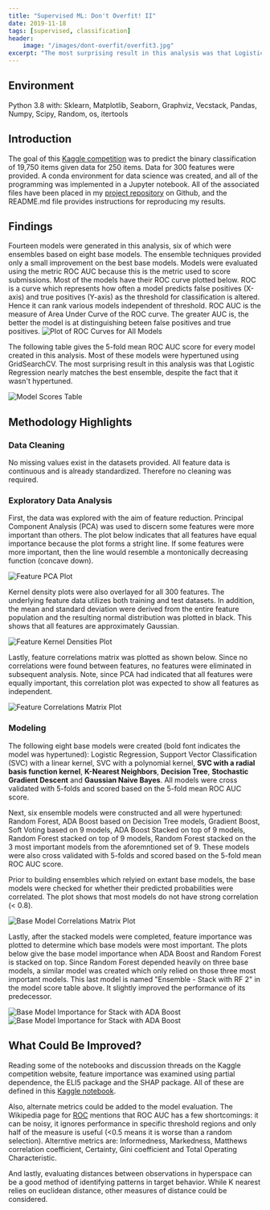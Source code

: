 ```yaml
---
title: "Supervised ML: Don't Overfit! II"
date: 2019-11-18
tags: [supervised, classification]
header:
    image: "/images/dont-overfit/overfit3.jpg"
excerpt: "The most surprising result in this analysis was that Logistic Regression nearly matches the best ensemble, despite the fact that it wasn't hypertuned."
---
```


## Environment
Python 3.8 with: Sklearn, Matplotlib, Seaborn, Graphviz, Vecstack, Pandas, Numpy, Scipy, Random, os, itertools

## Introduction
The goal of this [Kaggle competition](https://www.kaggle.com/c/dont-overfit-ii/overview) was to predict the binary classification of 19,750 items given data for 250 items.  Data for 300 features were provided. A conda environment for data science was created, and all of the programming was implemented in a Jupyter notebook.  All of the associated files have been placed in my [project repository](https://github.com/buckeye17/dont-overfit-ii) on Github, and the README.md file provides instructions for reproducing my results.

## Findings
Fourteen models were generated in this analysis, six of which were ensembles based on eight base models.  The ensemble techniques provided only a small improvement on the best base models. Models were evaluated using the metric ROC AUC because this is the metric used to score submissions.  Most of the models have their ROC curve plotted below.  ROC is a curve which represents how often a model predicts false positives (X-axis) and true positives (Y-axis) as the threshold for classification is altered.  Hence it can rank various models independent of threshold.  ROC AUC is the measure of Area Under Curve of the ROC curve.  The greater AUC is, the better the model is at distinguishing beteen false positives and true positives.
<img src="{{ site.url }}{{ site.baseurl }}/images/dont-overfit/ROC-curves.png" alt="Plot of ROC Curves for All Models">

The following table gives the 5-fold mean ROC AUC score for every model created in this analysis.  Most of these models were hypertuned using GridSearchCV.  The most surprising result in this analysis was that Logistic Regression nearly matches the best ensemble, despite the fact that it wasn't hypertuned.

<img src="{{ site.url }}{{ site.baseurl }}/images/dont-overfit/Model-Scores-Tbl2.png" alt="Model Scores Table">

## Methodology Highlights
### Data Cleaning
No missing values exist in the datasets provided.  All feature data is continuous and is already standardized.  Therefore no cleaning was required.

### Exploratory Data Analysis
First, the data was explored with the aim of feature reduction.  Principal Component Analysis (PCA) was used to discern some features were more important than others.  The plot below indicates that all features have equal importance because the plot forms a stright line.  If some features were more important, then the line would resemble a montonically decreasing function (concave down).

<img src="{{ site.url }}{{ site.baseurl }}/images/dont-overfit/Feature-PCA.png" alt="Feature PCA Plot">

Kernel density plots were also overlayed for all 300 features.  The underlying feature data utilizes both training and test datasets.  In addition, the mean and standard deviation were derived from the entire feature population and the resulting normal distribution was plotted in black.  This shows that all features are approximately Gaussian.

<img src="{{ site.url }}{{ site.baseurl }}/images/dont-overfit/Feature-Kernel-Densities.png" alt="Feature Kernel Densities Plot">

Lastly, feature correlations matrix was plotted as shown below.  Since no correlations were found between features, no features were eliminated in subsequent analysis.  Note, since PCA had indicated that all features were equally important, this correlation plot was expected to show all features as independent.

<img src="{{ site.url }}{{ site.baseurl }}/images/dont-overfit/Feature-Correlations.png" alt="Feature Correlations Matrix Plot">

### Modeling
The following eight base models were created (bold font indicates the model was hypertuned): Logistic Regression, Support Vector Classification (SVC) with a linear kernel, SVC with a polynomial kernel, **SVC with a radial basis function kernel**, **K-Nearest Neighbors**, **Decision Tree**, **Stochastic Gradient Descent** and **Gaussian Naive Bayes**.  All models were cross validated with 5-folds and scored based on the 5-fold mean ROC AUC score.

Next, six ensemble models were constructed and all were hypertuned: Random Forest, ADA Boost based on Decision Tree models, Gradient Boost, Soft Voting based on 9 models, ADA Boost Stacked on top of 9 models, Random Forest stacked on top of 9 models, Random Forest stacked on the 3 most important models from the aforemntioned set of 9.  These models were also cross validated with 5-folds and scored based on the 5-fold mean ROC AUC score.

Prior to building ensembles which relyied on extant base models, the base models were checked for whether their predicted probabilities were correlated.  The plot shows that most models do not have strong correlation (< 0.8).

<img src="{{ site.url }}{{ site.baseurl }}/images/dont-overfit/Base-Model-Corr.png" alt="Base Model Correlations Matrix Plot">

Lastly, after the stacked models were completed, feature importance was plotted to determine which base models were most important.  The plots below give the base model importance when ADA Boost and Random Forest is stacked on top.  Since Random Forest depended heavily on three base models, a similar model was created which only relied on those three most important models.  This last model is named "Ensemble - Stack with RF 2" in the model score table above.  It slightly improved the performance of its predecessor.

<img src="{{ site.url }}{{ site.baseurl }}/images/dont-overfit/ADA-Stack-Model-Importance.png" alt="Base Model Importance for Stack with ADA Boost">

<img src="{{ site.url }}{{ site.baseurl }}/images/dont-overfit/RF-Stack-Model-Importance.png" alt="Base Model Importance for Stack with ADA Boost">

## What Could Be Improved?
Reading some of the notebooks and discussion threads on the Kaggle competition website, feature importance was examined using partial dependence, the ELI5 package and the SHAP package. All of these are defined in this [Kaggle notebook](https://www.kaggle.com/mjbahmani/tutorial-on-ensemble-learning-don-t-overfit).

Also, alternate metrics could be added to the model evaluation.  The Wikipedia page for [ROC](https://en.wikipedia.org/wiki/Receiver_operating_characteristic) mentions that ROC AUC has a few shortcomings: it can be noisy, it ignores performance in specific threshold regions and only half of the measure is useful (<0.5 means it is worse than a random selection).  Alterntive metrics are: Informedness, Markedness, Matthews correlation coefficient, Certainty, Gini coefficient and Total Operating Characteristic.

And lastly, evaluating distances between observations in hyperspace can be a good method of identifying patterns in target behavior. While K nearest relies on euclidean distance, other measures of distance could be considered.